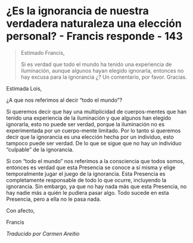 # ¿Es la ignorancia de nuestra verdadera naturaleza una elección personal? - Francis responde - 143

>Estimado Francis,
>
>Si es verdad que todo el mundo ha tenido una experiencia de iluminación, aunque algunos hayan elegido ignorarla, entonces no hay excusa para la ignorancia ¿? Un comentario, por favor. Gracias.

Estimada Lois,

¿A que nos referimos al decir “todo el mundo”?

Si queremos decir que hay una multiplicidad de cuerpos-mentes que han tenido una experiencia de la iluminación y que algunos han elegido ignorarla, esto no puede ser verdad, porque la iluminación no es experimentada por un cuerpo-mente limitado. Por lo tanto si queremos decir que la ignorancia es una elección hecha por un individuo, esto tampoco puede ser verdad. De lo que se sigue que no hay un individuo “culpable” de la ignorancia.

Si con “todo el mundo” nos referimos a la consciencia que todos somos, entonces es verdad que esta Presencia se conoce a sí misma y elige temporalmente jugar el juego de la ignorancia. Esta Presencia es completamente responsable de todo lo que ocurre, incluyendo la ignorancia. Sin embargo, ya que no hay nada más que esta Presencia, no hay nadie más a quién le pudiera pasar algo. Todo sucede en esta Presencia, pero a ella no le pasa nada.

Con afecto,

Francis

_Traducido por Carmen Areitio_